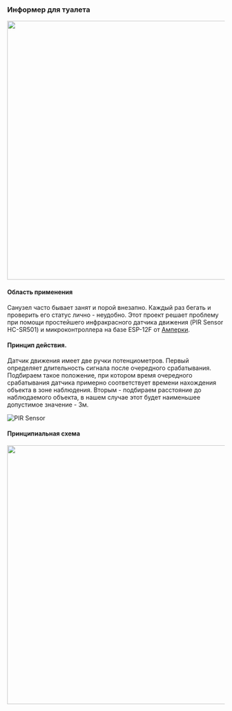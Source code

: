 ### Информер для туалета

<img src="https://i.imgur.com/97TygwQ.jpg" width="600" />

#### Область применения

Санузел часто бывает занят и порой внезапно. Каждый раз бегать и проверить его статус лично - неудобно. Этот проект решает проблему при помощи простейшего инфракрасного датчика движения (PIR Sensor HC-SR501) и микроконтроллера на базе ESP-12F от [Амперки](http://wiki.amperka.ru/%D0%BF%D1%80%D0%BE%D0%B4%D1%83%D0%BA%D1%82%D1%8B:troyka-wi-fi).

#### Принцип действия.

Датчик движения имеет две ручки потенциометров. Первый определяет длительность сигнала после очередного срабатывания. Подбираем такое положение, при котором время очередного срабатывания датчика примерно соответствует времени нахождения объекта в зоне наблюдения. Вторым - подбираем расстояние до наблюдаемого объекта, в нашем случае этот будет наименьшее допустимое значение - 3м.

![PIR Sensor](https://static.chipdip.ru/lib/532/DOC004532250.jpg)

#### Принципиальная схема

<img src="https://i.imgur.com/E29vaJl.png" width="600" />
